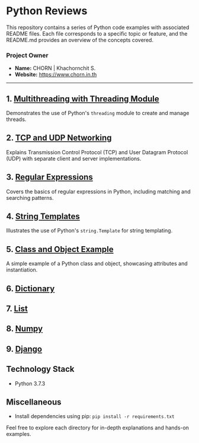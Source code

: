 # Python Reviews

This repository contains a series of Python code examples with associated README files. Each file corresponds to a
specific topic or feature, and the README.md provides an overview of the concepts covered.

### Project Owner

* **Name:** CHORN | Khachornchit S.
* **Website:** https://www.chorn.in.th

---

## 1. [Multithreading with Threading Module](multithreading/README.md)

Demonstrates the use of Python's `threading` module to create and manage threads.

## 2. [TCP and UDP Networking](networking/README.md)

Explains Transmission Control Protocol (TCP) and User Datagram Protocol (UDP) with separate client and server
implementations.

## 3. [Regular Expressions](regex/README.md)

Covers the basics of regular expressions in Python, including matching and searching patterns.

## 4. [String Templates](string_templates/README.md)

Illustrates the use of Python's `string.Template` for string templating.

## 5. [Class and Object Example](class_object/README.md)

A simple example of a Python class and object, showcasing attributes and instantiation.

## 6. [Dictionary](advantage/dictionary/custom_dictionary.py)

## 7. [List](advantage/list/comprehension.py)

## 8. [Numpy](advantage/numpy/solving_problem_by_numpy.py)

## 9. [Django](web_framework)

## Technology Stack

* Python 3.7.3

## Miscellaneous

* Install dependencies using pip: `pip install -r requirements.txt`

Feel free to explore each directory for in-depth explanations and hands-on examples.
